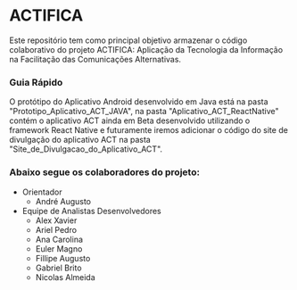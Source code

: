 # ACTIFICA
Este repositório tem como principal objetivo armazenar o código colaborativo do projeto ACTIFICA: Aplicação da Tecnologia da Informação na Facilitação das Comunicações Alternativas.
### Guia Rápido
O protótipo do Aplicativo Android desenvolvido em Java está na pasta "Prototipo_Aplicativo_ACT_JAVA", na pasta "Aplicativo_ACT_ReactNative" contém o aplicativo ACT ainda em Beta desenvolvido utilizando o framework React Native e futuramente iremos adicionar o código do site de divulgação do aplicativo ACT na pasta "Site_de_Divulgacao_do_Aplicativo_ACT".
### Abaixo segue os colaboradores do projeto:
- Orientador
  - André Augusto
- Equipe de Analistas Desenvolvedores
  - Alex Xavier
  - Ariel Pedro
  - Ana Carolina
  - Euler Magno
  - Fillipe Augusto
  - Gabriel Brito
  - Nicolas Almeida
